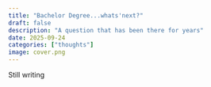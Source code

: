```yaml
---
title: "Bachelor Degree...whats'next?"
draft: false
description: "A question that has been there for years"
date: 2025-09-24
categories: ["thoughts"]
image: cover.png
---
```


Still writing